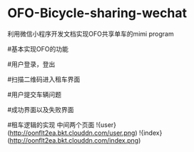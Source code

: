 # OFO-Bicycle-sharing-wechat
利用微信小程序开发文档实现OFO共享单车的mimi program  

#基本实现OFO的功能  

#用户登录，登出  

#扫描二维码进入租车界面

#用户提交车辆问题

#成功界面以及失败界面

#租车逻辑的实现
中间两个页面
!{user}(http://oonflt2ea.bkt.clouddn.com/user.png)
!{index}(http://oonflt2ea.bkt.clouddn.com/index.png)
